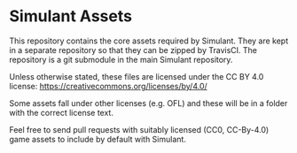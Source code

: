 # Simulant Assets

This repository contains the core assets required by Simulant. They are kept in a separate repository
so that they can be zipped by TravisCI. The repository is a git submodule in the main Simulant repository.

Unless otherwise stated, these files are licensed under the CC BY 4.0 license: https://creativecommons.org/licenses/by/4.0/

Some assets fall under other licenses (e.g. OFL) and these will be in a folder with the correct license text.

Feel free to send pull requests with suitably licensed (CC0, CC-By-4.0) game assets to include by default with Simulant.
